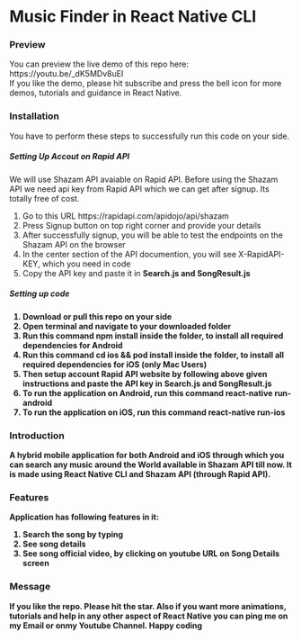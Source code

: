 # Music Finder in React Native CLI

<h3>Preview</h3>
You can preview the live demo of this repo here: <br>
<link>https://youtu.be/_dK5MDv8uEI</link>
<br>
If you like the demo, please hit subscribe and press the bell icon for more demos, tutorials and guidance in React Native.

<h3>Installation</h3>
You have to perform these steps to successfully run this code on your side. <br>

<h5>Setting Up Accout on Rapid API</h5>
We will use Shazam API avaiable on Rapid API. Before using the Shazam API we need api key from Rapid API which we can get after signup. Its totally free of cost.<br>
<ol>
<li>Go to this URL <link>https://rapidapi.com/apidojo/api/shazam</link></li>
<li>Press Signup button on top right corner and provide your details</li>
<li>After successfully signup, you will be able to test the endpoints on the Shazam API on the browser</li>
<li>In the center section of the API documention, you will see X-RapidAPI-KEY, which you need in code</li>
<li>Copy the API key and paste it in <strong>Search.js</srong> and <srong>SongResult.js</srong></li>
</ol>

<h5>Setting up code</h5>
<ol>
<li>Download or pull this repo on your side</li>
<li>Open terminal and navigate to your downloaded folder</li>
<li>Run this command <strong>npm install</strong> inside the folder, to install all required dependencies for Android</li>
<li>Run this command <strong>cd ios && pod install</strong> inside the folder, to install all required dependencies for iOS (only Mac Users)</li>
<li>Then setup account Rapid API website by following above given instructions and paste the API key in <strong>Search.js</strong> and <strong>SongResult.js</strong></li>
<li>To run the application on Android, run this command <strong>react-native run-android</strong></li>
<li>To run the application on iOS, run this command <strong>react-native run-ios</strong></li>
</ol>

<h3>Introduction</h3>
A hybrid mobile application for both Android and iOS through which you can search any music around the World available in Shazam API till now. It is made using React Native CLI and Shazam API (through Rapid API).

<h3>Features</h3>
Application has following features in it:
<ol>
<li>Search the song by typing</li>
<li>See song details</li>
<li>See song official video, by clicking on youtube URL on Song Details screen</li>
</ol>

<h3>Message</h3>
If you like the repo. Please hit the star. Also if you want more animations, tutorials and help in any other aspect of React Native you can ping me on my Email or onmy Youtube Channel.
Happy coding
